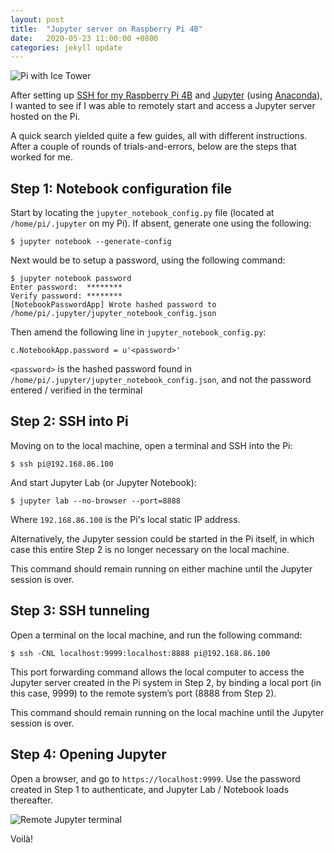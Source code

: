 ```yaml
---
layout: post
title:  "Jupyter server on Raspberry Pi 4B"
date:   2020-05-23 11:00:00 +0800
categories: jekyll update
---
```


![Pi with Ice Tower](https://zyf0717.github.io/assets/images/pi-ice-tower.jpg)

After setting up [SSH for my Raspberry Pi 4B](https://www.raspberrypi.org/documentation/remote-access/ssh/) and [Jupyter](https://jupyter.org/) (using [Anaconda](https://www.anaconda.com/)), I wanted to see if I was able to remotely start and access a Jupyter server hosted on the Pi. 

A quick search yielded quite a few guides, all with different instructions. After a couple of rounds of trials-and-errors, below are the steps that worked for me.

## Step 1: Notebook configuration file

Start by locating the `jupyter_notebook_config.py` file (located at `/home/pi/.jupyter` on my Pi). If absent, generate one using the following:

```shell
$ jupyter notebook --generate-config
```

Next would be to setup a password, using the following command:
```shell
$ jupyter notebook password
Enter password:  ********
Verify password: ********
[NotebookPasswordApp] Wrote hashed password to /home/pi/.jupyter/jupyter_notebook_config.json
```

Then amend the following line in `jupyter_notebook_config.py`:

```shell
c.NotebookApp.password = u'<password>'
```

`<password>` is the hashed password found in `/home/pi/.jupyter/jupyter_notebook_config.json`, and not the password entered / verified in the terminal

## Step 2: SSH into Pi

Moving on to the local machine, open a terminal and SSH into the Pi:

```shell
$ ssh pi@192.168.86.100
```

And start Jupyter Lab (or Jupyter Notebook):

```shell
$ jupyter lab --no-browser --port=8888
```
Where `192.168.86.100` is the Pi's local static IP address.

Alternatively, the Jupyter session could be started in the Pi itself, in which case  this entire Step 2 is no longer necessary on the local machine.

This command should remain running on either machine until the Jupyter session is over.

## Step 3: SSH tunneling

Open a terminal on the local machine, and run the following command:

```shell
$ ssh -CNL localhost:9999:localhost:8888 pi@192.168.86.100
```

This port forwarding command allows the local computer to access the Jupyter server created in the Pi system in Step 2, by binding a local port (in this case, 9999) to the remote system’s port (8888 from Step 2).

This command should remain running on the local machine until the Jupyter session is over.

## Step 4: Opening Jupyter

Open a browser, and go to `https://localhost:9999`. Use the password created in Step 1 to authenticate, and Jupyter Lab / Notebook loads thereafter.

![Remote Jupyter terminal](https://zyf0717.github.io/assets/images/pi-jupyter-terminal.png)

Voilà!
